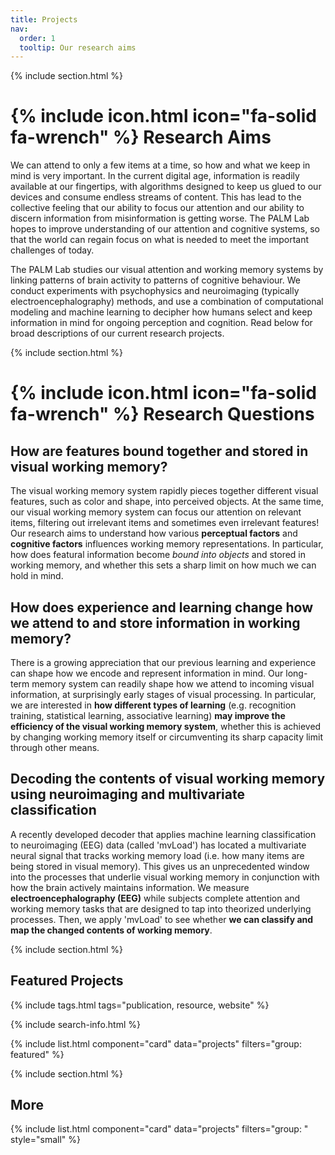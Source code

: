 ```yaml
---
title: Projects
nav:
  order: 1
  tooltip: Our research aims
---
```


{% include section.html %}

# {% include icon.html icon="fa-solid fa-wrench" %} Research Aims

We can attend to only a few items at a time, so how and what we keep in mind is very important. In the current digital age, information is readily available at our fingertips, with algorithms designed to keep us glued to our devices and consume endless streams of content. This has lead to the collective feeling that our ability to focus our attention and our ability to discern information from misinformation is getting worse. The PALM Lab hopes to improve understanding of our attention and cognitive systems, so that the world can regain focus on what is needed to meet the important challenges of today.

The PALM Lab studies our visual attention and working memory systems by linking patterns of brain activity to patterns of cognitive behaviour. We conduct experiments with psychophysics and neuroimaging (typically electroencephalography) methods, and use a combination of computational modeling and machine learning to decipher how humans select and keep information in mind for ongoing perception and cognition. Read below for broad descriptions of our current research projects.

{% include section.html %}

# {% include icon.html icon="fa-solid fa-wrench" %} Research Questions

## How are features bound together and stored in visual working memory?

The visual working memory system rapidly pieces together different visual features, such as color and shape, into perceived objects. At the same time, our visual working memory system can focus our attention on relevant items, filtering out irrelevant items and sometimes even irrelevant features! Our research aims to understand how various **perceptual factors** and **cognitive factors** influences working memory representations. In particular, how does featural information become *bound into objects* and stored in working memory, and whether this sets a sharp limit on how much we can hold in mind. 

## How does experience and learning change how we attend to and store information in working memory?

There is a growing appreciation that our previous learning and experience can shape how we encode and represent information in mind. Our long-term memory system can readily shape how we attend to incoming visual information, at surprisingly early stages of visual processing. In particular, we are interested in **how different types of learning** (e.g. recognition training, statistical learning, associative learning) **may improve the efficiency of the visual working memory system**, whether this is achieved by changing working memory itself or circumventing its sharp capacity limit through other means.

## Decoding the contents of visual working memory using neuroimaging and multivariate classification

A recently developed decoder that applies machine learning classification to neuroimaging (EEG) data (called 'mvLoad') has located a multivariate neural signal that tracks working memory load (i.e. how many items are being stored in visual memory). This gives us an unprecedented window into the processes that underlie visual working memory in conjunction with how the brain actively maintains information. We measure **electroencephalography (EEG)** while subjects complete attention and working memory tasks that are designed to tap into theorized underlying processes. Then, we apply 'mvLoad' to see whether **we can classify and map the changed contents of working memory**.

{% include section.html %}

## Featured Projects

{% include tags.html tags="publication, resource, website" %}

{% include search-info.html %}

{% include list.html component="card" data="projects" filters="group: featured" %}

{% include section.html %}

## More

{% include list.html component="card" data="projects" filters="group: " style="small" %}
